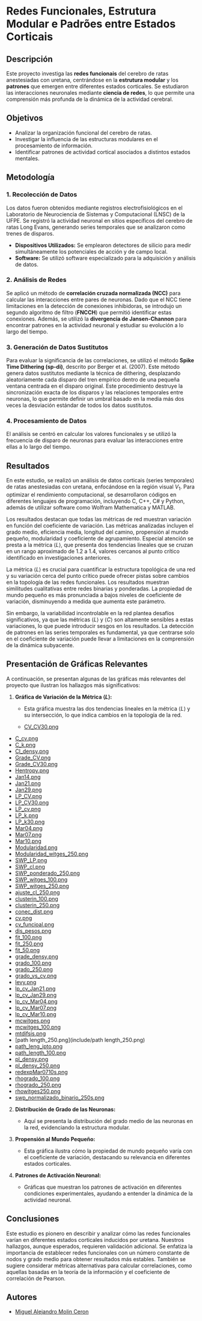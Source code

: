 # Redes Funcionales, Estrutura Modular e Padrões entre Estados Corticais

## Descripción

Este proyecto investiga las **redes funcionais** del cerebro de ratas anestesiadas con uretana, centrándose en la **estrutura modular** y los **patrones** que emergen entre diferentes estados corticales. Se estudiaron las interacciones neuronales mediante **ciencia de redes**, lo que permite una comprensión más profunda de la dinámica de la actividad cerebral.

## Objetivos

- Analizar la organización funcional del cerebro de ratas.
- Investigar la influencia de las estructuras modulares en el procesamiento de información.
- Identificar patrones de actividad cortical asociados a distintos estados mentales.

## Metodología

### 1. Recolección de Datos

Los datos fueron obtenidos mediante registros electrofisiológicos en el Laboratorio de Neurociencia de Sistemas y Computacional (LNSC) de la UFPE. Se registró la actividad neuronal en sitios específicos del cerebro de ratas Long Evans, generando series temporales que se analizaron como trenes de disparos.

- **Dispositivos Utilizados:** Se emplearon detectores de silicio para medir simultáneamente los potenciales de acción y de campo local.
- **Software:** Se utilizó software especializado para la adquisición y análisis de datos.

### 2. Análisis de Redes

Se aplicó un método de **correlación cruzada normalizada (NCC)** para calcular las interacciones entre pares de neuronas. Dado que el NCC tiene limitaciones en la detección de conexiones inhibidoras, se introdujo un segundo algoritmo de filtro (**FNCCH**) que permitió identificar estas conexiones. Además, se utilizó la **divergencia de Jansen-Channon** para encontrar patrones en la actividad neuronal y estudiar su evolución a lo largo del tiempo.

### 3. Generación de Datos Sustitutos

Para evaluar la significancia de las correlaciones, se utilizó el método **Spike Time Dithering (sp-di)**, descrito por Berger et al. (2007). Este método genera datos sustitutos mediante la técnica de dithering, desplazando aleatoriamente cada disparo del tren empírico dentro de una pequeña ventana centrada en el disparo original. Este procedimiento destruye la sincronización exacta de los disparos y las relaciones temporales entre neuronas, lo que permite definir un umbral basado en la media más dos veces la desviación estándar de todos los datos sustitutos.

### 4. Procesamiento de Datos

El análisis se centró en calcular los valores funcionales y se utilizó la frecuencia de disparo de neuronas para evaluar las interacciones entre ellas a lo largo del tiempo.

## Resultados

En este estudio, se realizó un análisis de datos corticais (series temporales) de ratas anestesiadas con uretana, enfocándose en la región visual $V_1$. Para optimizar el rendimiento computacional, se desarrollaron códigos en diferentes lenguajes de programación, incluyendo C, C++, C# y Python, además de utilizar software como Wolfram Mathematica y MATLAB.

Los resultados destacan que todas las métricas de red muestran variación en función del coeficiente de variación. Las métricas analizadas incluyen el grado medio, eficiencia media, longitud del camino, propensión al mundo pequeño, modularidad y coeficiente de agrupamiento. Especial atención se presta a la métrica $\langle L \rangle$, que presenta dos tendencias lineales que se cruzan en un rango aproximado de 1.2 a 1.4, valores cercanos al punto crítico identificado en investigaciones anteriores.

La métrica $\langle L \rangle$ es crucial para cuantificar la estructura topológica de una red y su variación cerca del punto crítico puede ofrecer pistas sobre cambios en la topología de las redes funcionales. Los resultados muestran similitudes cualitativas entre redes binarias y ponderadas. La propiedad de mundo pequeño es más pronunciada a bajos niveles de coeficiente de variación, disminuyendo a medida que aumenta este parámetro.

Sin embargo, la variabilidad incontrolable en la red plantea desafíos significativos, ya que las métricas $\langle L \rangle$ y $\langle C \rangle$ son altamente sensibles a estas variaciones, lo que puede introducir sesgos en los resultados. La detección de patrones en las series temporales es fundamental, ya que centrarse solo en el coeficiente de variación puede llevar a limitaciones en la comprensión de la dinámica subyacente.

## Presentación de Gráficas Relevantes

A continuación, se presentan algunas de las gráficas más relevantes del proyecto que ilustran los hallazgos más significativos:

1. **Gráfica de Variación de la Métrica $\langle L \rangle$:**
   - Esta gráfica muestra las dos tendencias lineales en la métrica $\langle L \rangle$ y su intersección, lo que indica cambios en la topología de la red.
  
    - [CV_CV30.png](include/CV_CV30.png)
- [C_cv.png](include/C_cv.png)
- [C_k.png](include/C_k.png)
- [Cl_densy.png](include/Cl_densy.png)
- [Grade_CV.png](include/Grade_CV.png)
- [Grade_CV30.png](include/Grade_CV30.png)
- [Hentropy.png](include/Hentropy.png)
- [Jan14.png](include/Jan14.png)
- [Jan21.png](include/Jan21.png)
- [Jan29.png](include/Jan29.png)
- [LP_CV.png](include/LP_CV.png)
- [LP_CV30.png](include/LP_CV30.png)
- [LP_cv.png](include/LP_cv.png)
- [LP_k.png](include/LP_k.png)
- [LP_k30.png](include/LP_k30.png)
- [Mar04.png](include/Mar04.png)
- [Mar07.png](include/Mar07.png)
- [Mar10.png](include/Mar10.png)
- [Modularidad.png](include/Modularidad.png)
- [Modularidad_witges_250.png](include/Modularidad_witges_250.png)
- [SWP_LP.png](include/SWP_LP.png)
- [SWP_cl.png](include/SWP_cl.png)
- [SWP_ponderado_250.png](include/SWP_ponderado_250.png)
- [SWP_witges_100.png](include/SWP_witges_100.png)
- [SWP_witges_250.png](include/SWP_witges_250.png)
- [ajuste_cl_250.png](include/ajuste_cl_250.png)
- [clusterin_100.png](include/clusterin_100.png)
- [clusterin_250.png](include/clusterin_250.png)
- [conec_dist.png](include/conec_dist.png)
- [cv.png](include/cv.png)
- [cv_funcioal.png](include/cv_funcioal.png)
- [dis_pesos.png](include/dis_pesos.png)
- [fit_100.png](include/fit_100.png)
- [fit_250.png](include/fit_250.png)
- [fit_50.png](include/fit_50.png)
- [grade_densy.png](include/grade_densy.png)
- [grado_100.png](include/grado_100.png)
- [grado_250.png](include/grado_250.png)
- [grado_vs_cv.png](include/grado_vs_cv.png)
- [levy.png](include/levy.png)
- [lp_cv_Jan21.png](include/lp_cv_Jan21.png)
- [lp_cv_Jan29.png](include/lp_cv_Jan29.png)
- [lp_cv_Mar04.png](include/lp_cv_Mar04.png)
- [lp_cv_Mar07.png](include/lp_cv_Mar07.png)
- [lp_cv_Mar10.png](include/lp_cv_Mar10.png)
- [mcwitges.png](include/mcwitges.png)
- [mcwitges_100.png](include/mcwitges_100.png)
- [mtdifsis.png](include/mtdifsis.png)
- [path length_250.png](include/path length_250.png)
- [path_leng_ipto.png](include/path_leng_ipto.png)
- [path_length_100.png](include/path_length_100.png)
- [pl_densy.png](include/pl_densy.png)
- [pl_densy_250.png](include/pl_densy_250.png)
- [redexpMar0710s.png](include/redexpMar0710s.png)
- [rhogrado_100.png](include/rhogrado_100.png)
- [rhogrado_250.png](include/rhogrado_250.png)
- [rhowitges250.png](include/rhowitges250.png)
- [swp_normalizado_binario_250s.png](include/swp_normalizado_binario_250s.png)


2. **Distribución de Grado de las Neuronas:**
   - Aquí se presenta la distribución del grado medio de las neuronas en la red, evidenciando la estructura modular.

3. **Propensión al Mundo Pequeño:**
   - Esta gráfica ilustra cómo la propiedad de mundo pequeño varía con el coeficiente de variación, destacando su relevancia en diferentes estados corticales.

4. **Patrones de Activación Neuronal:**
   - Gráficas que muestran los patrones de activación en diferentes condiciones experimentales, ayudando a entender la dinámica de la actividad neuronal.

## Conclusiones

Este estudio es pionero en describir y analizar cómo las redes funcionales varían en diferentes estados corticales inducidos por uretana. Nuestros hallazgos, aunque esperados, requieren validación adicional. Se enfatiza la importancia de establecer redes funcionales con un número constante de nodos y grado medio para obtener resultados más estables. También se sugiere considerar métricas alternativas para calcular correlaciones, como aquellas basadas en la teoría de la información y el coeficiente de correlación de Pearson.

## Autores

- [Miguel Alejandro Molin Ceron](https://github.com/tu_usuario)
